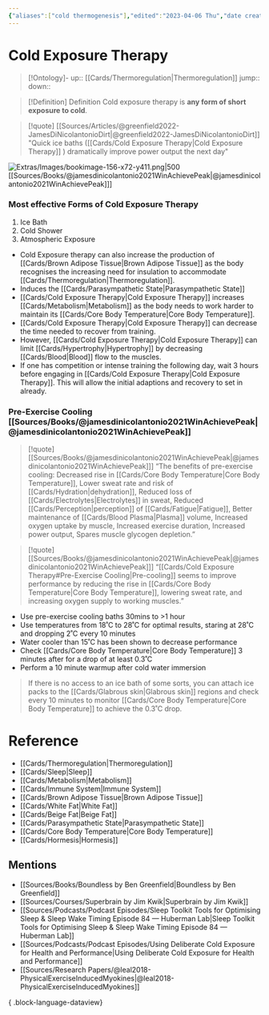 ```yaml
---
{"aliases":["cold thermogenesis"],"edited":"2023-04-06 Thu","date created":"2022-04-12 Tue","dg-publish":true,"permalink":"/cards/cold-exposure-therapy/","dgPassFrontmatter":true}
---
```


# Cold Exposure Therapy

> [!Ontology]-
> up:: [[Cards/Thermoregulation\|Thermoregulation]]
> jump::
> down:: 

> [!Definition] Definition
> Cold exposure therapy is **any form of short exposure to cold**.

> [!quote] [[Sources/Articles/@greenfield2022-JamesDiNicolantonioDirt\|@greenfield2022-JamesDiNicolantonioDirt]]
> "Quick ice baths ([[Cards/Cold Exposure Therapy\|Cold Exposure Therapy]] ) dramatically improve power output the next day"

![Extras/Images/bookimage-156-x72-y411.png|500](/img/user/Extras/Images/bookimage-156-x72-y411.png)
[[Sources/Books/@jamesdinicolantonio2021WinAchievePeak\|@jamesdinicolantonio2021WinAchievePeak]]]
### Most effective Forms of Cold Exposure Therapy
1. Ice Bath
2. Cold Shower
3. Atmospheric Exposure

- Cold Exposure therapy can also increase the production of [[Cards/Brown Adipose Tissue\|Brown Adipose Tissue]] as the body recognises the increasing need for insulation to accommodate [[Cards/Thermoregulation\|Thermoregulation]].
- Induces the [[Cards/Parasympathetic State\|Parasympathetic State]]
- [[Cards/Cold Exposure Therapy\|Cold Exposure Therapy]] increases [[Cards/Metabolism\|Metabolism]] as the body needs to work harder to maintain its [[Cards/Core Body Temperature\|Core Body Temperature]].
- [[Cards/Cold Exposure Therapy\|Cold Exposure Therapy]] can decrease the time needed to recover from training.
- However, [[Cards/Cold Exposure Therapy\|Cold Exposure Therapy]] can limit [[Cards/Hypertrophy\|Hypertrophy]] by decreasing [[Cards/Blood\|Blood]] flow to the muscles.
- If one has competition or intense training the following day, wait 3 hours before engaging in [[Cards/Cold Exposure Therapy\|Cold Exposure Therapy]]. This will allow the initial adaptions and recovery to set in already.

### Pre-Exercise Cooling [[Sources/Books/@jamesdinicolantonio2021WinAchievePeak\|@jamesdinicolantonio2021WinAchievePeak]]

> [!quote] [[Sources/Books/@jamesdinicolantonio2021WinAchievePeak\|@jamesdinicolantonio2021WinAchievePeak]]]
> “The benefits of pre-exercise cooling: Decreased rise in [[Cards/Core Body Temperature\|Core Body Temperature]], Lower sweat rate and risk of [[Cards/Hydration\|dehydration]], Reduced loss of [[Cards/Electrolytes\|Electrolytes]] in sweat, Reduced [[Cards/Perception\|perception]] of [[Cards/Fatigue\|Fatigue]], Better maintenance of [[Cards/Blood Plasma\|Plasma]] volume, Increased oxygen uptake by muscle, Increased exercise duration, Increased power output, Spares muscle glycogen depletion.”

> [!quote] [[Sources/Books/@jamesdinicolantonio2021WinAchievePeak\|@jamesdinicolantonio2021WinAchievePeak]]]
> “[[Cards/Cold Exposure Therapy#Pre-Exercise Cooling\|Pre-cooling]] seems to improve performance by reducing the rise in [[Cards/Core Body Temperature\|Core Body Temperature]], lowering sweat rate,  and  increasing  oxygen  supply  to  working  muscles.”

- Use pre-exercise cooling baths 30mins to >1 hour
- Use temperatures from 18˚C to 28˚C for optimal results, staring at 28˚C and dropping 2˚C every 10 minutes
- Water cooler than 15˚C has been shown to decrease performance
- Check [[Cards/Core Body Temperature\|Core Body Temperature]] 3 minutes after for a drop of at least 0.3˚C
- Perform a 10 minute warmup after cold water immersion

> If there is no access to an ice bath of some sorts, you can attach ice packs to the [[Cards/Glabrous skin\|Glabrous skin]] regions and check every 10 minutes to monitor [[Cards/Core Body Temperature\|Core Body Temperature]] to achieve the 0.3˚C drop.

# Reference
- [[Cards/Thermoregulation\|Thermoregulation]]
- [[Cards/Sleep\|Sleep]]
- [[Cards/Metabolism\|Metabolism]]
- [[Cards/Immune System\|Immune System]]
- [[Cards/Brown Adipose Tissue\|Brown Adipose Tissue]]
- [[Cards/White Fat\|White Fat]]
- [[Cards/Beige Fat\|Beige Fat]]
- [[Cards/Parasympathetic State\|Parasympathetic State]]
- [[Cards/Core Body Temperature\|Core Body Temperature]]
- [[Cards/Hormesis\|Hormesis]]

## Mentions
- [[Sources/Books/Boundless by Ben Greenfield\|Boundless by Ben Greenfield]]
- [[Sources/Courses/Superbrain by Jim Kwik\|Superbrain by Jim Kwik]]
- [[Sources/Podcasts/Podcast Episodes/Sleep Toolkit  Tools for Optimising Sleep & Sleep Wake Timing   Episode 84 — Huberman Lab\|Sleep Toolkit  Tools for Optimising Sleep & Sleep Wake Timing   Episode 84 — Huberman Lab]]
- [[Sources/Podcasts/Podcast Episodes/Using Deliberate Cold Exposure for Health and Performance\|Using Deliberate Cold Exposure for Health and Performance]]
- [[Sources/Research Papers/@leal2018-PhysicalExerciseInducedMyokines\|@leal2018-PhysicalExerciseInducedMyokines]]

{ .block-language-dataview}